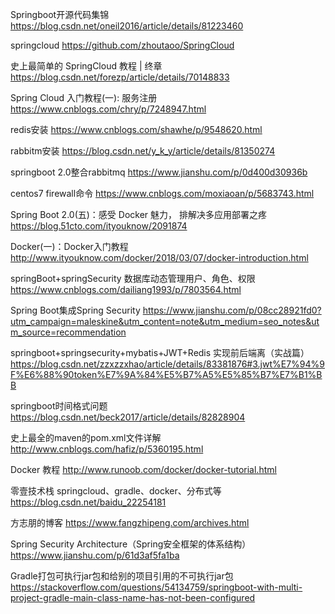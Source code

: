 Springboot开源代码集锦
https://blog.csdn.net/oneil2016/article/details/81223460

springcloud
https://github.com/zhoutaoo/SpringCloud

史上最简单的 SpringCloud 教程 | 终章
https://blog.csdn.net/forezp/article/details/70148833

Spring Cloud 入门教程(一): 服务注册
https://www.cnblogs.com/chry/p/7248947.html

redis安装
https://www.cnblogs.com/shawhe/p/9548620.html

rabbitm安装
https://blog.csdn.net/y_k_y/article/details/81350274

springboot 2.0整合rabbitmq
https://www.jianshu.com/p/0d400d30936b

centos7 firewall命令
https://www.cnblogs.com/moxiaoan/p/5683743.html

Spring Boot 2.0(五)：感受 Docker 魅力， 排解决多应用部署之疼
https://blog.51cto.com/ityouknow/2091874

Docker(一)：Docker入门教程
http://www.ityouknow.com/docker/2018/03/07/docker-introduction.html

springBoot+springSecurity 数据库动态管理用户、角色、权限
https://www.cnblogs.com/dailiang1993/p/7803564.html

Spring Boot集成Spring Security
https://www.jianshu.com/p/08cc28921fd0?utm_campaign=maleskine&utm_content=note&utm_medium=seo_notes&utm_source=recommendation

springboot+springsecurity+mybatis+JWT+Redis 实现前后端离（实战篇）
https://blog.csdn.net/zzxzzxhao/article/details/83381876#3.jwt%E7%94%9F%E6%88%90token%E7%9A%84%E5%B7%A5%E5%85%B7%E7%B1%BB

springboot时间格式问题
https://blog.csdn.net/beck2017/article/details/82828904

史上最全的maven的pom.xml文件详解
http://www.cnblogs.com/hafiz/p/5360195.html

Docker 教程
http://www.runoob.com/docker/docker-tutorial.html

零壹技术栈 springcloud、gradle、docker、分布式等
https://blog.csdn.net/baidu_22254181

方志朋的博客
https://www.fangzhipeng.com/archives.html

Spring Security Architecture（Spring安全框架的体系结构）
https://www.jianshu.com/p/61d3af5fa1ba

Gradle打包可执行jar包和给别的项目引用的不可执行jar包
https://stackoverflow.com/questions/54134759/springboot-with-multi-project-gradle-main-class-name-has-not-been-configured
